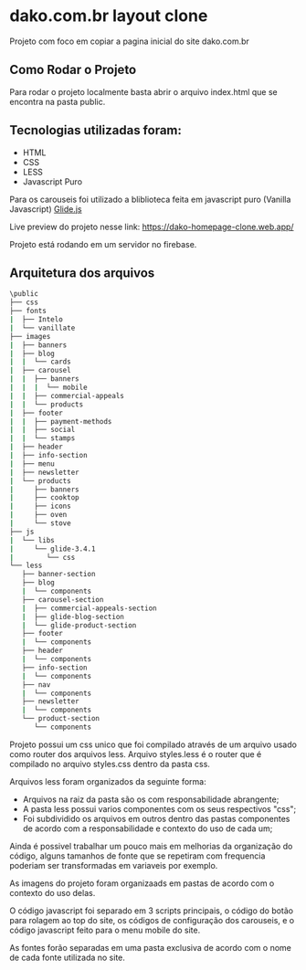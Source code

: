 # dako.com.br layout clone
Projeto com foco em copiar a pagina inicial do site dako.com.br

## Como Rodar o Projeto
Para rodar o projeto localmente basta abrir o arquivo index.html que se encontra na pasta public.

## Tecnologias utilizadas foram:
* HTML
* CSS
* LESS
* Javascript Puro

Para os carouseis foi utilizado a bliblioteca feita em javascript puro (Vanilla Javascript) [Glide.js](https://glidejs.com/)

Live preview do projeto nesse link: https://dako-homepage-clone.web.app/

Projeto está rodando em um servidor no firebase.

## Arquitetura dos arquivos
```bash
\public
├── css
├── fonts
|  ├── Intelo
|  └── vanillate
├── images
|  ├── banners
|  ├── blog
|  |  └── cards
|  ├── carousel
|  |  ├── banners
|  |  |  └── mobile
|  |  ├── commercial-appeals
|  |  └── products
|  ├── footer
|  |  ├── payment-methods
|  |  ├── social
|  |  └── stamps
|  ├── header
|  ├── info-section
|  ├── menu
|  ├── newsletter
|  └── products
|     ├── banners
|     ├── cooktop
|     ├── icons
|     ├── oven
|     └── stove
├── js
|  └── libs
|     └── glide-3.4.1
|        └── css
└── less
   ├── banner-section
   ├── blog
   |  └── components
   ├── carousel-section
   |  ├── commercial-appeals-section
   |  ├── glide-blog-section
   |  └── glide-product-section
   ├── footer
   |  └── components
   ├── header
   |  └── components
   ├── info-section
   |  └── components
   ├── nav
   |  └── components
   ├── newsletter
   |  └── components
   └── product-section
      └── components
```

Projeto possui um css unico que foi compilado através de um arquivo usado como router dos arquivos less. Arquivo styles.less é o router que é compilado no arquivo styles.css dentro da pasta css.

Arquivos less foram organizados da seguinte forma:
* Arquivos na raiz da pasta são os com responsabilidade abrangente;
* A pasta less possui varios componentes com os seus respectivos "css";
* Foi subdividido os arquivos em outros dentro das pastas componentes de acordo com a responsabilidade e contexto do uso de cada um;

Ainda é possivel trabalhar um pouco mais em melhorias da organização do código, alguns tamanhos de fonte que se repetiram com frequencia poderiam ser transformadas em variaveis por exemplo.

As imagens do projeto foram organizaads em pastas de acordo com o contexto do uso delas.

O código javascript foi separado em 3 scripts principais, o código do botão para rolagem ao top do site, os códigos de configuração dos carouseis, e o código javascript feito para o menu mobile do site.

As fontes forão separadas em uma pasta exclusiva de acordo com o nome de cada fonte utilizada no site.